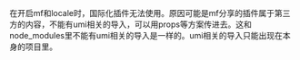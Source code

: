 在开启mf和locale时，国际化插件无法使用。原因可能是mf分享的插件属于第三方的内容，不能有umi相关的导入，可以用props等方案传进去。这和node_modules里不能有umi相关的导入是一样的。umi相关的导入只能出现在本身的项目里。
